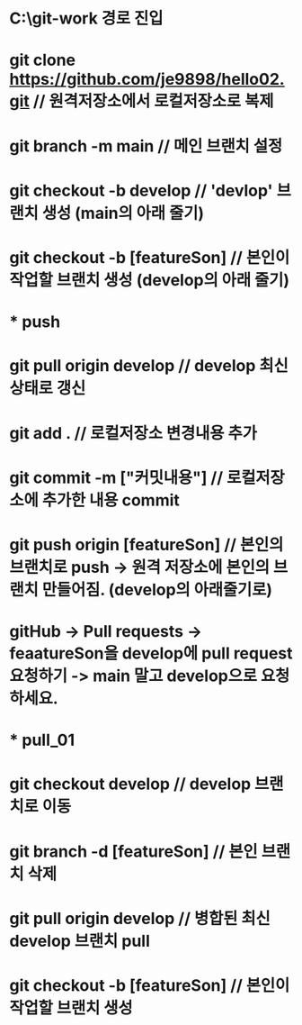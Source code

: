 # C:\git-work 경로 진입
# git clone https://github.com/je9898/hello02.git  // 원격저장소에서 로컬저장소로 복제
# git branch -m main  // 메인 브랜치 설정
# git checkout -b develop  // 'devlop' 브랜치 생성 (main의 아래 줄기)
# git checkout -b [featureSon]  // 본인이 작업할 브랜치 생성 (develop의 아래 줄기) 
# 
# 
# * push
# git pull origin develop  // develop 최신상태로 갱신
# git add .  // 로컬저장소 변경내용 추가
# git commit -m ["커밋내용"]  // 로컬저장소에 추가한 내용 commit
# git push origin [featureSon]  // 본인의 브랜치로 push -> 원격 저장소에 본인의 브랜치 만들어짐. (develop의 아래줄기로)
# gitHub -> Pull requests -> feaatureSon을 develop에 pull request 요청하기 -> main 말고 develop으로 요청하세요.
# 
# 
# * pull_01
# git checkout develop  // develop 브랜치로 이동
# git branch -d [featureSon]  // 본인 브랜치 삭제
# git pull origin develop  // 병합된 최신 develop 브랜치 pull
# git checkout -b [featureSon]  // 본인이 작업할 브랜치 생성
